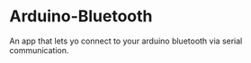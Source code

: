# Arduino-Bluetooth
An app that lets yo connect to your arduino bluetooth via serial communication.
